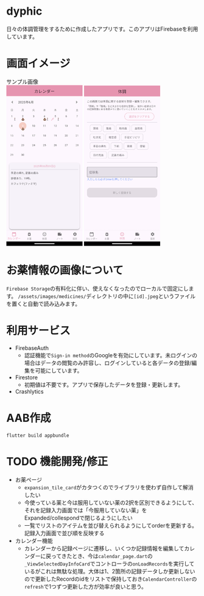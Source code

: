 # dyphic
日々の体調管理をするために作成したアプリです。このアプリはFirebaseを利用しています。  

# 画面イメージ
サンプル画像  
<img src="images/01_calendar.png" width="200" />
<img src="images/02_condition.png" width="200" />

# お薬情報の画像について
`Firebase Storage`の有料化に伴い、使えなくなったのでローカルで固定にします。
`/assets/images/medicines/`ディレクトリの中に`[id].jpeg`というファイルを置くと自動で読み込みます。

# 利用サービス
- FirebaseAuth
  - 認証機能で`Sign-in method`のGoogleを有効にしています。未ログインの場合はデータの閲覧のみ許容し、ログインしていると各データの登録/編集を可能にしています。
- Firestore
  - 初期値は不要です。アプリで保存したデータを登録・更新します。
- Crashlytics

# AAB作成
```
flutter build appbundle
```

# TODO 機能開発/修正
- お薬ページ
  - `expansion_tile_card`がカタつくのでライブラリを使わず自作して解消したい
  - 今使っている薬と今は服用していない薬の2択を区別できるようにして、それを記録入力画面では「今服用していない薬」をExpanded/collespondで閉じるようにしたい
  - 一覧でリストのアイテムを並び替えられるようにしてorderを更新する。記録入力画面で並び順を反映する
- カレンダー機能
  - カレンダーから記録ページに遷移し、いくつか記録情報を編集してカレンダーに戻ってきたとき、今は`calendar_page.dart`の`_ViewSelectedDayInfoCard`でコントローラの`onLoadRecords`を実行しているがこれは無駄な処理。大体は1、2箇所の記録データしか更新しないので更新したRecordのidをリストで保持しておき`CalendarController`の`refresh`で1つずつ更新した方が効率が良いと思う。